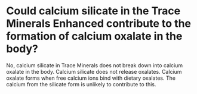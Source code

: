 # Could calcium silicate in the Trace Minerals Enhanced contribute to the formation of calcium oxalate in the body?

No, calcium silicate in Trace Minerals does not break down into calcium oxalate in the body. Calcium silicate does not release oxalates. Calcium oxalate forms when free calcium ions bind with dietary oxalates. The calcium from the silicate form is unlikely to contribute to this.